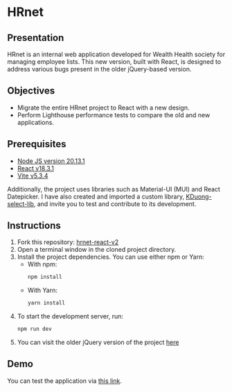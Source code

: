 # HRnet
## Presentation
HRnet is an internal web application developed for Wealth Health society for managing employee lists. This new version, built with React, is designed to address various bugs present in the older jQuery-based version.


## Objectives
- Migrate the entire HRnet project to React with a new design.
- Perform Lighthouse performance tests to compare the old and new applications.

## Prerequisites 
- [Node JS version 20.13.1](https://nodejs.org/en/download/package-manager/current)
- [React v18.3.1](https://www.npmjs.com/package/react)
- [Vite v5.3.4](https://www.npmjs.com/package/vite/v/5.3.4)

Additionally, the project uses libraries such as Material-UI (MUI) and React Datepicker. I have also created and imported a custom library, [KDuong-select-lib](#), and invite you to test and contribute to its development.

## Instructions
1. Fork this repository: [hrnet-react-v2](https://github.com/K-Duong/hrnet-react-v2.git)
2. Open a terminal window in the cloned project directory.
3. Install the project dependencies. You can use either npm or Yarn:
   - With npm:
     ```bash
     npm install
     ```
   - With Yarn:
     ```bash
     yarn install
     ```
4. To start the development server, run:
   ```bash
   npm run dev

5. You can visit the older jQuery version of the project [here](https://github.com/OpenClassrooms-Student-Center/P12_Front-end)

## Demo
You can test the application via [this link](https://hrnet-kduong.netlify.app/).



